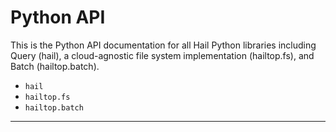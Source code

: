 # Python API


This is the Python API documentation for all Hail Python libraries including
Query (hail), a cloud-agnostic file system implementation (hailtop.fs), and
Batch (hailtop.batch).

  * ``hail``
  * ``hailtop.fs``
  * ``hailtop.batch``

---


